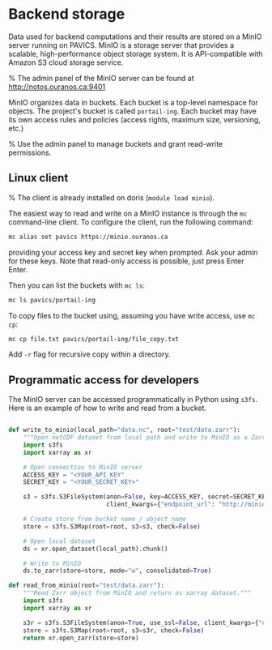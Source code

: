 # Backend storage

Data used for backend computations and their results are stored on a MinIO server running on PAVICS. MinIO is a storage server that provides a scalable, high-performance object storage system. It is API-compatible with Amazon S3 cloud storage service.

% The admin panel of the MinIO server can be found at http://notos.ouranos.ca:9401

MinIO organizes data in buckets. Each bucket is a top-level namespace for objects. The project's  bucket is called ``portail-ing``. Each bucket may have its own access rules and policies (access rights, maximum size, versioning, etc.)

% Use the admin panel to manage buckets and grant read-write permissions.

## Linux client

% The client is already installed on doris (``module load minio``).

The easiest way to read and write on a MinIO instance is through the `mc` command-line client. To configure the client, run the following command:

```bash
mc alias set pavics https://minio.ouranos.ca
```

providing your access key and secret key when prompted. Ask your admin for these keys. Note that read-only access is possible, just press Enter Enter.

Then you can list the buckets with `mc ls`:

```bash
mc ls pavics/portail-ing
```


To copy files to the bucket using, assuming you have write access, use `mc cp`:

```bash
mc cp file.txt pavics/portail-ing/file_copy.txt
```
Add `-r` flag for recursive copy within a directory.

## Programmatic access for developers

The MinIO server can be accessed programmatically in Python using ``s3fs``. Here is an example of how to write and read from a bucket.

```python

def write_to_minio(local_path="data.nc", root="test/data.zarr"):
    """Open netCDF dataset from local path and write to MinIO as a Zarr object."""
    import s3fs
    import xarray as xr

    # Open connection to MinIO server
    ACCESS_KEY = "<YOUR_API_KEY"
    SECRET_KEY = "<YOUR_SECRET_KEY>"

    s3 = s3fs.S3FileSystem(anon=False, key=ACCESS_KEY, secret=SECRET_KEY, use_ssl=False,
                           client_kwargs={"endpoint_url": "http://minio.ouranos.ca"})

    # Create store from bucket name / object name
    store = s3fs.S3Map(root=root, s3=s3, check=False)

    # Open local dataset
    ds = xr.open_dataset(local_path).chunk()

    # Write to MinIO
    ds.to_zarr(store=store, mode="w", consolidated=True)

def read_from_minio(root="test/data.zarr"):
    """Read Zarr object from MinIO and return as xarray dataset."""
    import s3fs
    import xarray as xr

    s3r = s3fs.S3FileSystem(anon=True, use_ssl=False, client_kwargs={"endpoint_url": "http://minio.ouranos.ca"})
    store = s3fs.S3Map(root=root, s3=s3r, check=False)
    return xr.open_zarr(store=store)
```
